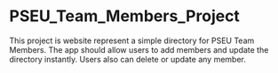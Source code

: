 # PSEU_Team_Members_Project
This project is website represent a simple directory for PSEU Team Members. The app should allow users to add members and update the directory instantly. Users also can delete or update any member. 
